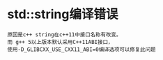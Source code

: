 # std::string编译错误
	原因是c++ string在c++11中接口名称有改变。
	而 g++ 5以上版本默认采用C++11ABI接口，
	使用-D_GLIBCXX_USE_CXX11_ABI=0编译选项可以修复此问题
